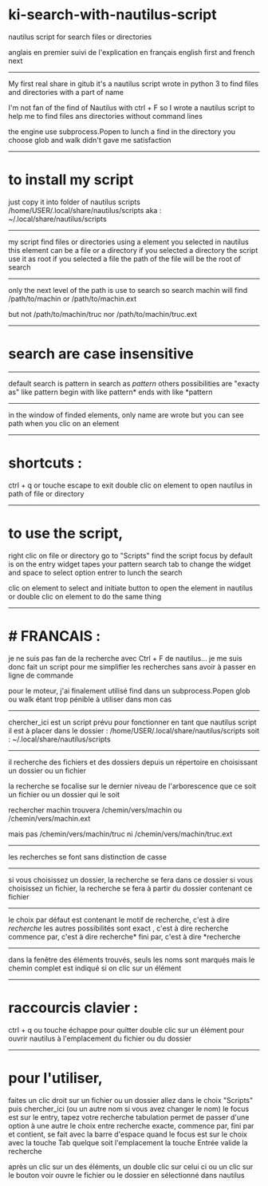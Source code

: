 # ki-search-with-nautilus-script
nautilus script for search files or directories

anglais en premier suivi de l'explication en français
english first and french next

-------------------------

My first real share in gitub
it's a nautilus script wrote in python 3
to find files and directories with a part of name

I'm not fan of the find of Nautilus with ctrl + F
so I wrote a nautilus script to help me to find files ans directories
without command lines


the engine use subprocess.Popen to lunch a find in the directory you choose
glob and walk didn't gave me satisfaction

-------------------------
# to install my script 
just copy it into folder of nautilus scripts
/home/USER/.local/share/nautilus/scripts
aka :
~/.local/share/nautilus/scripts

-------------------------
my script find files or directories using a element you selected in nautilus
this element can be a file or a directory
if you selected a directory the script use it as root
if you selected a file the path of the file will be the root of search

-------------------------
only the next level of the path is use to search
so
search machin will find
/path/to/machin
or 
/path/to/machin.ext

but not 
/path/to/machin/truc
nor
/path/to/machin/truc.ext

-------------------------
# search are case insensitive

-------------------------

default search is pattern in search as *pattern*
others possibilities are
"exacty as" like pattern 
begin with like pattern*
ends with like *pattern

-------------------------
in the window of finded elements, only name are wrote
but you can see path when you clic on an element

-------------------------
# shortcuts :
ctrl + q or touche escape to exit
double clic on element to open nautilus in path of file or directory

-------------------------
# to use the script, 
right clic on file or directory
go to "Scripts" find the script
focus by default is on the entry widget
tapes your pattern search
tab to change the widget and space to select option
entrer to lunch the search

clic on element to select and initiate button to open the element in nautilus
or double clic on element to do the same  thing

--------------------------------------------------------------------------------------
# # FRANCAIS :

je ne suis pas fan de la recherche avec Ctrl + F de nautilus...
je me suis donc fait un script pour me simplifier les recherches
sans avoir à passer en ligne de commande

pour le moteur, j'ai finalement utilisé find dans un subprocess.Popen
glob ou walk étant trop pénible à utiliser dans mon cas

-------------------------
chercher_ici est un script prévu pour fonctionner en tant que nautilus script
il est à placer dans le dossier :
/home/USER/.local/share/nautilus/scripts
soit :
~/.local/share/nautilus/scripts

-------------------------
il recherche des fichiers et des dossiers depuis un répertoire
en choisissant un dossier ou un fichier

la recherche se focalise sur le dernier niveau de l'arborescence
que ce soit un fichier ou un dossier qui le soit

rechercher machin trouvera
/chemin/vers/machin
ou 
/chemin/vers/machin.ext

mais pas 
/chemin/vers/machin/truc
ni
/chemin/vers/machin/truc.ext

-------------------------
les recherches se font sans distinction de casse

-------------------------
si vous choisissez un dossier, la recherche se fera dans ce dossier
si vous choisissez un fichier, la recherche se fera à partir du dossier contenant ce fichier

-------------------------
le choix par défaut est contenant le motif de recherche, c'est à dire *recherche*
les autres possibilités sont 
    exact , c'est à dire recherche
    commence par, c'est à dire recherche*
    fini par, c'est à dire *recherche

-------------------------
dans la fenêtre des éléments trouvés, seuls les noms sont marqués
mais le chemin complet est indiqué si on clic sur un élément

-------------------------
# raccourcis clavier :
ctrl + q ou touche échappe pour quitter
double clic sur un élément pour ouvrir nautilus à l'emplacement du fichier ou du dossier

-------------------------
# pour l'utiliser, 
faites un clic droit sur un fichier ou un dossier
allez dans le choix "Scripts"
puis chercher_ici (ou un autre nom si vous avez changer le nom)
le focus est sur le entry, tapez votre recherche
tabulation permet de passer d'une option à une autre
le choix entre recherche exacte, commence par, fini par et contient, 
se fait avec la barre d'espace quand le focus est sur le choix avec la touche Tab
quelque soit l'emplacement la touche Entrée valide la recherche

après un clic sur un des éléments, un double clic sur celui ci 
ou un clic sur le bouton voir ouvre le fichier ou le dossier en sélectionné dans nautilus
